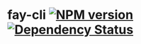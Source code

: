 # fay-cli [![NPM version][npm-image]][npm-url] [![Dependency Status][daviddm-image]][daviddm-url]

[npm-image]: https://badge.fury.io/js/fay-cli.svg
[npm-url]: https://npmjs.org/package/fay-cli
[daviddm-image]: https://david-dm.org/phodal/fay-cli.svg?theme=shields.io
[daviddm-url]: https://david-dm.org/phodal/fay-cli
